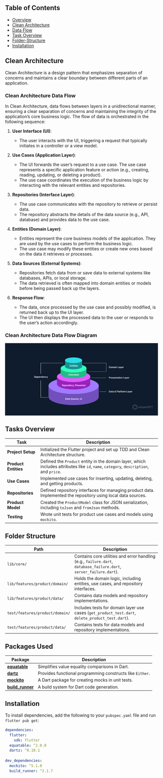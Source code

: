 
## Table of Contents
- [Overview](#overview)
- [Clean Architecture](#clean-architecture)
- [Data Flow](#data-flow)
- [Task Overview](#task-overview)
- [Folder-Structure](#folder-structure)
- [Installation](#installation)


## Clean Architecture

Clean Architecture is a design pattern that emphasizes separation of concerns and maintains a clear boundary between different parts of an application.

### Clean Architecture Data Flow

In Clean Architecture, data flows between layers in a unidirectional manner, ensuring a clear separation of concerns and maintaining the integrity of the application’s core business logic. The flow of data is orchestrated in the following sequence:

1. **User Interface (UI)**: 
   - The user interacts with the UI, triggering a request that typically initiates in a controller or a view model.

2. **Use Cases (Application Layer)**: 
   - The UI forwards the user’s request to a use case. The use case represents a specific application feature or action (e.g., creating, reading, updating, or deleting a product).
   - The use case coordinates the execution of the business logic by interacting with the relevant entities and repositories.

3. **Repositories (Interface Layer)**: 
   - The use case communicates with the repository to retrieve or persist data.
   - The repository abstracts the details of the data source (e.g., API, database) and provides data to the use case.

4. **Entities (Domain Layer)**: 
   - Entities represent the core business models of the application. They are used by the use cases to perform the business logic.
   - The use case may modify these entities or create new ones based on the data it retrieves or processes.

5. **Data Sources (External Systems)**: 
   - Repositories fetch data from or save data to external systems like databases, APIs, or local storage.
   - The data retrieved is often mapped into domain entities or models before being passed back up the layers.

6. **Response Flow**:
   - The data, once processed by the use case and possibly modified, is returned back up to the UI layer.
   - The UI then displays the processed data to the user or responds to the user’s action accordingly.

### Clean Architecture Data Flow Diagram


![Clean Architecture Data Flow](assets/images/clean_architecture.jpg)


## Tasks Overview

| **Task**                             | **Description**                                                                                                         |
|--------------------------------------|-------------------------------------------------------------------------------------------------------------------------|
| **Project Setup**                    | Initialized the Flutter project and set up TDD and Clean Architecture structure.                                         |
| **Product Entities**                 | Defined the `Product` entity in the domain layer, which includes attributes like `id`, `name`, `category`, `description`, and `price`. |
| **Use Cases**                        | Implemented use cases for inserting, updating, deleting, and getting products.                                           |
| **Repositories**                     | Defined repository interfaces for managing product data. Implemented the repository using local data sources.            |
| **Product Model**                    | Created the `ProductModel` class for JSON serialization, including `toJson` and `fromJson` methods.                      |
| **Testing**                          | Wrote unit tests for product use cases and models using `mockito`.                                                       |

## Folder Structure

| **Path**                             | **Description**                                                                                                         |
|--------------------------------------|-------------------------------------------------------------------------------------------------------------------------|
| `lib/core/`                          | Contains core utilities and error handling (e.g., `failure.dart`, `database_failure.dart`, `server_failure.dart`).       |
| `lib/features/product/domain/`       | Holds the domain logic, including entities, use cases, and repository interfaces.                                        |
| `lib/features/product/data/`         | Contains data models and repository implementations.                                                                    |
| `test/features/product/domain/`      | Includes tests for domain layer use cases (`get_product_test.dart`, `delete_product_test.dart`).                         |
| `test/features/product/data/`        | Contains tests for data models and repository implementations.                                                          |

## Packages Used

| **Package**                                | **Description**                                                                                                         |
|--------------------------------------------|-------------------------------------------------------------------------------------------------------------------------|
| **[equatable](https://pub.dev/packages/equatable)** | Simplifies value equality comparisons in Dart.                                                            |
| **[dartz](https://pub.dev/packages/dartz)**         | Provides functional programming constructs like `Either`.                                                    |
| **[mockito](https://pub.dev/packages/mockito)**     | A Dart package for creating mocks in unit tests.                                                            |
| **[build_runner](https://pub.dev/packages/build_runner)** | A build system for Dart code generation.                                                            |

## Installation

To install dependencies, add the following to your `pubspec.yaml` file and run `flutter pub get`:

```yaml
dependencies:
  flutter:
    sdk: flutter
  equatable: ^2.0.0
  dartz: ^0.10.1

dev_dependencies:
  mockito: ^5.1.0
  build_runner: ^2.1.7
